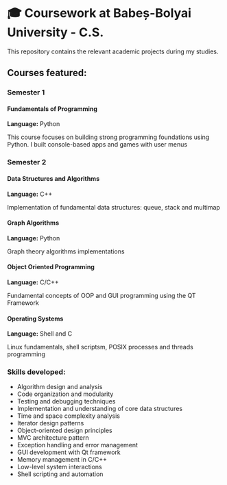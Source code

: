 # 🎓 Coursework at Babeș-Bolyai University - C.S.

This repository contains the relevant academic projects during my studies.

## Courses featured:

### Semester 1
#### Fundamentals of Programming
**Language:** Python

This course focuses on building strong programming foundations using Python. I built console-based apps and games with user menus

### Semester 2

#### Data Structures and Algorithms
**Language:** C++

Implementation of fundamental data structures: queue, stack and multimap

#### Graph Algorithms
**Language:** Python

Graph theory algorithms implementations

#### Object Oriented Programming
**Language:** C/C++

Fundamental concepts of OOP and GUI programming using the QT Framework

#### Operating Systems
**Language:** Shell and C

Linux fundamentals, shell scriptsm, POSIX processes and threads programming

### Skills developed:
- Algorithm design and analysis
- Code organization and modularity
- Testing and debugging techniques
- Implementation and understanding of core data structures
- Time and space complexity analysis
- Iterator design patterns
- Object-oriented design principles
- MVC architecture pattern
- Exception handling and error management
- GUI development with Qt framework
- Memory management in C/C++
- Low-level system interactions
- Shell scripting and automation

